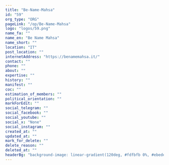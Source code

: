 ```yaml
---
title: "Be-Name-Mahsa"
id: "59"
org_type: "ORG"
pageLink: "/op/Be-Name-Mahsa"
logo: "logos/59.png"
name_fa: ""
name_en: "Be Name Mahsa"
name_short: ""
location: "IT"
post_location: ""
internetAddress: "https://benamemahsa.it/"
contact: ""
phone: ""
about: ""
expertise: ""
history: ""
manifest: ""
coc: ""
estimation_of_members: ""
political_orientation: ""
markForEdit: ""
social_telegram: ""
social_facebook: ""
social_youtube: ""
social_x: "None"
social_instagram: ""
created_at: ""
updated_at: ""
mark_for_delete: ""
delete_reason: ""
deleted_at: ""
headerBg: "background-image: linear-gradient(120deg, #fdfbfb 0%, #ebedee 100%);"
---
```


